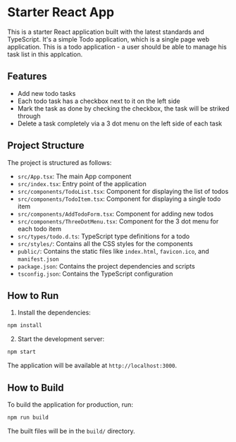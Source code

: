 # Starter React App

This is a starter React application built with the latest standards and TypeScript. It's a simple Todo application, which is a single page web application.
This is a todo application - a user should be able to manage his task list in this applcation. 

## Features

- Add new todo tasks
- Each todo task has a checkbox next to it on the left side
- Mark the task as done by checking the checkbox, the task will be striked through
- Delete a task completely via a 3 dot menu on the left side of each task

## Project Structure

The project is structured as follows:

- `src/App.tsx`: The main App component
- `src/index.tsx`: Entry point of the application
- `src/components/TodoList.tsx`: Component for displaying the list of todos
- `src/components/TodoItem.tsx`: Component for displaying a single todo item
- `src/components/AddTodoForm.tsx`: Component for adding new todos
- `src/components/ThreeDotMenu.tsx`: Component for the 3 dot menu for each todo item
- `src/types/todo.d.ts`: TypeScript type definitions for a todo
- `src/styles/`: Contains all the CSS styles for the components
- `public/`: Contains the static files like `index.html`, `favicon.ico`, and `manifest.json`
- `package.json`: Contains the project dependencies and scripts
- `tsconfig.json`: Contains the TypeScript configuration

## How to Run

1. Install the dependencies:

```bash
npm install
```

2. Start the development server:

```bash
npm start
```

The application will be available at `http://localhost:3000`.

## How to Build

To build the application for production, run:

```bash
npm run build
```

The built files will be in the `build/` directory.
